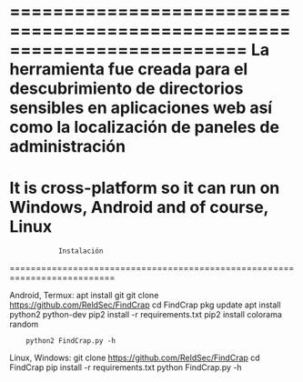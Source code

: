 ==========================================================================
La herramienta fue creada para el descubrimiento de directorios sensibles en aplicaciones web así como la localización de paneles de administración
==========================================================================
It is cross-platform so it can run on Windows, Android and of course, Linux
==========================================================================

			    Instalación

==========================================================================

Android, Termux:
		apt install git
		git clone https://github.com/ReldSec/FindCrap
		cd FindCrap
		pkg update
		apt install python2 python-dev
		pip2 install -r requirements.txt
		pip2 install colorama random
		
		python2 FindCrap.py -h


Linux, Windows:
	       git clone https://github.com/ReldSec/FindCrap
	       cd FindCrap
	       pip install -r requirements.txt
	       python FindCrap.py -h
